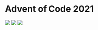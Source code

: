 # Advent of Code 2021
![](https://img.shields.io/badge/stars%20⭐-19-yellow) ![](https://img.shields.io/badge/day%20📅-16-blue) ![](https://img.shields.io/badge/days%20completed-9-red)
